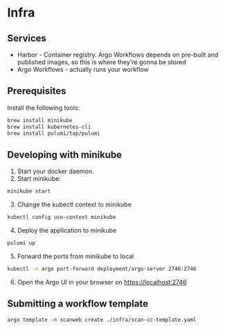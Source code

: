 # Infra

## Services

* Harbor - Container registry. Argo Workflows depends on pre-built and published images, so this is where they're gonna be stored
* Argo Workflows - actually runs your workflow

## Prerequisites

Install the following tools:

```bash
brew install minikube
brew install kubernetes-cli
brew install pulumi/tap/pulumi
```

## Developing with minikube

1. Start your docker daemon.
2. Start minikube:

```bash
minikube start
```

3. Change the kubectl context to minikube

```bash
kubectl config use-context minikube
```

4. Deploy the application to minikube

```bash
pulumi up
```

5. Forward the ports from minikube to local

```bash
kubectl -n argo port-forward deployment/argo-server 2746:2746
```

6. Open the Argo UI in your browser on [https://localhost:2746](https://localhost:2746)

## Submitting a workflow template

```shell
argo template -n scanweb create ./infra/scan-cc-template.yaml
```
